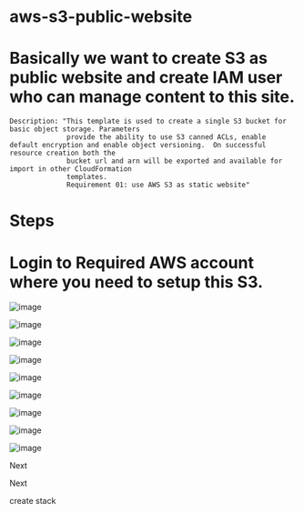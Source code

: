 ﻿# aws-s3-public-website
# Basically we want to create S3 as public website and create IAM user who can manage content to this site.

    Description: "This template is used to create a single S3 bucket for basic object storage. Parameters 
                  provide the ability to use S3 canned ACLs, enable default encryption and enable object versioning.  On successful resource creation both the 
                  bucket url and arn will be exported and available for import in other CloudFormation 
                  templates.
                  Requirement 01: use AWS S3 as static website"

# Steps
# Login to Required AWS account where you need to setup this S3.

![image](https://user-images.githubusercontent.com/44979343/161304826-247e63ce-77b1-4252-acfb-48d97f49cec8.png)

![image](https://user-images.githubusercontent.com/44979343/161305978-2b9b4821-0229-4ab3-85be-007bc353b7c7.png)

![image](https://user-images.githubusercontent.com/44979343/161306521-2808e31b-f8e1-408f-985c-c88f2d033d8d.png)

![image](https://user-images.githubusercontent.com/44979343/161306617-793bd402-0590-4eec-8430-f8a38e3e266d.png)

![image](https://user-images.githubusercontent.com/44979343/161306769-868bdbd5-0c0a-4d12-bdc1-784c9d164690.png)

![image](https://user-images.githubusercontent.com/44979343/161306847-c4ce9710-7d75-4877-be11-366114d631bf.png)

![image](https://user-images.githubusercontent.com/44979343/161306980-02f33bbc-6f9e-4c52-9faf-229f853697a0.png)

![image](https://user-images.githubusercontent.com/44979343/161308730-f086e083-081c-41f0-8678-896cf642106e.png)

![image](https://user-images.githubusercontent.com/44979343/161308216-941070ea-05d3-4000-a04e-a9de7ceb0af9.png)

Next

Next

create stack
